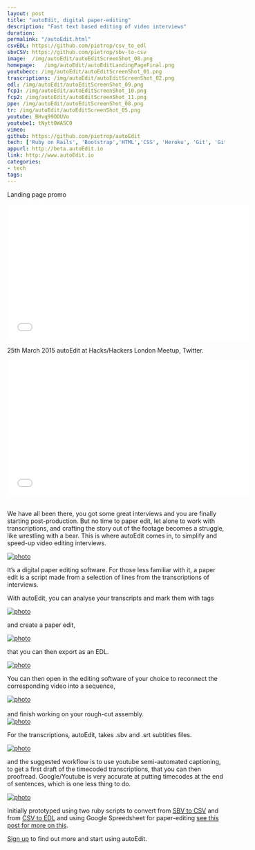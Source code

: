 ```yaml
---
layout: post
title: "autoEdit, digital paper-editing"
description: "Fast text based editing of video interviews"
duration:
permalink: "/autoEdit.html" 
csvEDL: https://github.com/pietrop/csv_to_edl
sbvCSV: https://github.com/pietrop/sbv-to-csv
image:  /img/autoEdit/autoEditScreenShot_08.png
homepage: 	/img/autoEdit/autoEditLandingPageFinal.png
youtubecc: /img/autoEdit/autoEditScreenShot_01.png
trascriptions: /img/autoEdit/autoEditScreenShot_02.png
edl: /img/autoEdit/autoEditScreenShot_09.png
fcp1: /img/autoEdit/autoEditScreenShot_10.png
fcp2: /img/autoEdit/autoEditScreenShot_11.png
ppe: /img/autoEdit/autoEditScreenShot_08.png
tr: /img/autoEdit/autoEditScreenShot_05.png
youtube: BHvq99OOUVo
youtube1: tNytt0WA5C0
vimeo: 
github: https://github.com/pietrop/autoEdit
tech: ['Ruby on Rails', 'Bootstrap','HTML','CSS', 'Heroku', 'Git', 'GitHub']
appurl: http://beta.autoEdit.io
link: http://www.autoEdit.io
categories: 
- tech
tags:
---
```



Landing page promo
<div class="videoWrapper">
<iframe width="560" height="315" src="//www.youtube.com/embed/{{page.youtube}}" frameborder="0" allowfullscreen></iframe>
</div>


25th March 2015 autoEdit at Hacks/Hackers London Meetup, Twitter.

<div class="videoWrapper">
<iframe width="560" height="315" src="//www.youtube.com/embed/{{page.youtube1}}" frameborder="0" allowfullscreen></iframe>
</div>

<br>

We have all been there, you got some great interviews and you are finally starting post-production. But no time to paper edit, let alone to work with transcriptions, and crafting the story out of the footage becomes a struggle, like wrestling with a bear.
This is where autoEdit comes in, to simplify and speed-up video editing interviews.


<div class="image-wrapper">
<a href="{{ page.homepage}}" data-lightbox="autoEdit" title="autoEdit">
<img class="thumb img-round img-responsive" src="{{ page.homepage}}" alt="photo" />
</a>
</div>

It’s a digital paper editing software. For those less familiar with it, a paper edit is a script made from a selection of lines from the transcriptions of interviews.

With autoEdit, you can analyse your transcripts and mark them with tags

<div class="image-wrapper">
<a href="{{ page.tr}}" data-lightbox="autoEdit" title="autoEdit">
<img class="thumb img-round img-responsive" src="{{ page.tr}}" alt="photo" />
</a>
</div>

and create a paper edit,  

<div class="image-wrapper">
<a href="{{ page.ppe}}" data-lightbox="autoEdit" title="autoEdit">
<img class="thumb img-round img-responsive" src="{{ page.ppe}}" alt="photo" />
</a>
</div>

that you can then export as an EDL.

<div class="image-wrapper">
<a href="{{ page.edl}}" data-lightbox="autoEdit" title="autoEdit">
<img class="thumb img-round img-responsive" src="{{ page.edl}}" alt="photo" />
</a>
</div>

You can then open in the editing software of your choice to reconnect the corresponding video into a sequence,

<div class="image-wrapper">
<a href="{{ page.fcp1}}" data-lightbox="autoEdit" title="autoEdit">
<img class="thumb img-round img-responsive" src="{{ page.fcp1}}" alt="photo" />
</a>
</div>

<br>
and finish working on your rough-cut assembly.

<div class="image-wrapper">
<a href="{{ page.fcp2}}" data-lightbox="autoEdit" title="autoEdit">
<img class="thumb img-round img-responsive" src="{{ page.fcp2}}" alt="photo" />
</a>
</div>

For the transcriptions, autoEdit, takes .sbv and .srt subtitles files.

<div class="image-wrapper">
<a href="{{ page.trascriptions}}" data-lightbox="autoEdit" title="autoEdit">
<img class="thumb img-round img-responsive" src="{{ page.trascriptions}}" alt="photo" />
</a>
</div>


and the suggested workflow is to use youtube semi-automated captioning, to get a first draft of the timecoded transcriptions, that you can then proofread. Google/Youtube is very accurate at putting timecodes at the end of sentences, which is one less thing to do.

<div class="image-wrapper">
<a href="{{ page.youtubecc}}" data-lightbox="autoEdit" title="autoEdit">
<img class="thumb img-round img-responsive" src="{{ page.youtubecc}}" alt="photo" />
</a>
</div>

Initially prototyped using two ruby scripts to convert from [SBV to CSV]({{page.sbvCSV}}) and from [CSV to EDL]({{page.csvEDL}}) and using Google Spreedsheet for paper-editing <a href="{{ site.url}}/tech/articles/2013/12/02/sbv-csv/" target="_blank">see this post for more on this</a>.

<a href="{{ page.link}}" target="_blank">
Sign up</a> to find out more and start using autoEdit.
